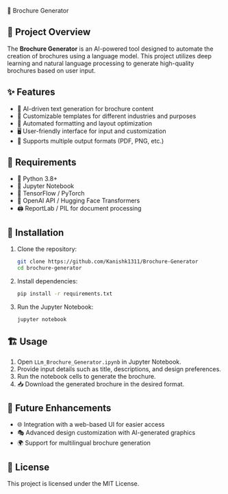 📄 Brochure Generator

## 🚀 Project Overview

The **Brochure Generator** is an AI-powered tool designed to automate the creation of brochures using a language model. This project utilizes deep learning and natural language processing to generate high-quality brochures based on user input.

## ✨ Features

- 🤖 AI-driven text generation for brochure content
- 🎨 Customizable templates for different industries and purposes
- 📝 Automated formatting and layout optimization
- 🖥️ User-friendly interface for input and customization
- 📂 Supports multiple output formats (PDF, PNG, etc.)

## 📌 Requirements

- 🐍 Python 3.8+
- 📓 Jupyter Notebook
- 🔬 TensorFlow / PyTorch
- 🤗 OpenAI API / Hugging Face Transformers
- 🖨️ ReportLab / PIL for document processing

## 🔧 Installation

1. Clone the repository:
   ```sh
   git clone https://github.com/Kanishk1311/Brochure-Generator
   cd brochure-generator
   ```
2. Install dependencies:
   ```sh
   pip install -r requirements.txt
   ```
3. Run the Jupyter Notebook:
   ```sh
   jupyter notebook
   ```

## 🏗️ Usage

1. Open `LLm_Brochure_Generator.ipynb` in Jupyter Notebook.
2. Provide input details such as title, descriptions, and design preferences.
3. Run the notebook cells to generate the brochure.
4. 📥 Download the generated brochure in the desired format.



## 🔮 Future Enhancements

- 🌐 Integration with a web-based UI for easier access
- 🎭 Advanced design customization with AI-generated graphics
- 🌍 Support for multilingual brochure generation


## 📜 License

This project is licensed under the MIT License.



